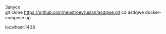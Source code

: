 Запуск
</br > git clone https://github.com/neustroevruslan/asdqwe.git
cd asdqwe
docker-compose up

localhost:1408
